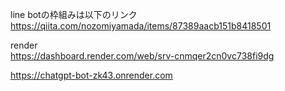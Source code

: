 line botの枠組みは以下のリンク
https://qiita.com/nozomiyamada/items/87389aacb151b8418501



render   
https://dashboard.render.com/web/srv-cnmqer2cn0vc738fi9dg



https://chatgpt-bot-zk43.onrender.com